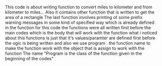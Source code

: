 This code is about writing function to convert miles to kilometer and from kilometer to miles...
Also it contains other function that is written to get the area of a rectangle 
The last function involves printing of some prefix warning messages in some kind of specified way which is already defined in the function 
for this code the functions were all written first before the main codes which is the body that will work with the function 
what i noticed about this functions is just that it's values/paramter are defined first before the ogic is being written 
and also we use program . the function name to make the function work with the object that is assign to work with the function 
The name "Program is the class of the function given in the beginning of the codes"